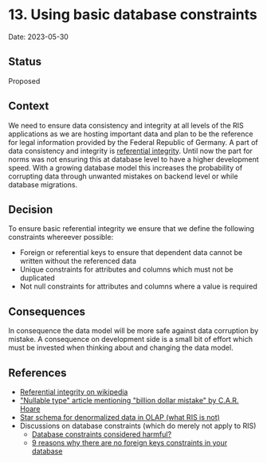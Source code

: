 # 13. Using basic database constraints

Date: 2023-05-30

## Status

Proposed

## Context

We need to ensure data consistency and integrity at all levels of the RIS applications as we are hosting important data and plan to be the reference for legal information provided by the Federal Republic of Germany. A part of data consistency and integrity is [referential integrity](https://en.wikipedia.org/wiki/Referential_integrity). Until now the part for norms was not ensuring this at database level to have a higher development speed. With a growing database model this increases the probability of corrupting data through unwanted mistakes on backend level or while database migrations.

## Decision

To ensure basic referential integrity we ensure that we define the following constraints whereever possible:

* Foreign or referential keys to ensure that dependent data cannot be written without the referenced data
* Unique constraints for attributes and columns which must not be duplicated
* Not null constraints for attributes and columns where a value is required

## Consequences

In consequence the data model will be more safe against data corruption by mistake. A consequence on development side is a small bit of effort which must be invested when thinking about and changing the data model.

## References

* [Referential integrity on wikipedia](https://en.wikipedia.org/wiki/Referential_integrity)
* ["Nullable type" article mentioning "billion dollar mistake" by C.A.R. Hoare](https://en.wikipedia.org/wiki/Nullable_type)
* [Star schema for denormalized data in OLAP (what RIS is not)](https://en.wikipedia.org/wiki/Star_schema)
* Discussions on database constraints (which do merely not apply to RIS)
    * [Database constraints considered harmful?](https://dev.to/jonlauridsen/database-constraints-considered-harmful-38)
    * [9 reasons why there are no foreign keys constraints in your database](https://dataedo.com/blog/why-there-are-no-foreign-keys-in-your-database-referential-integrity-checks)
